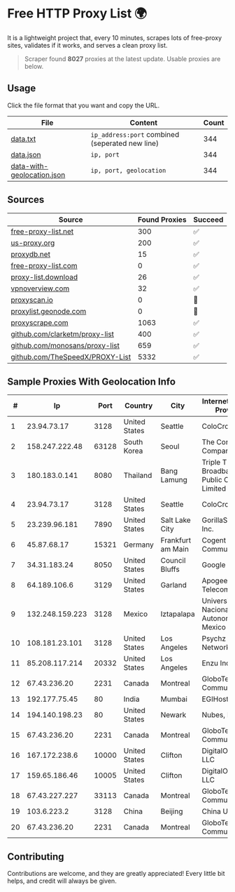 
# Free HTTP Proxy List 🌍

It is a lightweight project that, every 10 minutes, scrapes lots of free-proxy sites, validates if it works, and serves a clean proxy list.


> Scraper found **8027** proxies at the latest update. Usable proxies are below.

## Usage

Click the file format that you want and copy the URL.


|File|Content|Count|
|----|-------|-----|
|[data.txt](https://raw.githubusercontent.com/themiralay/Proxy-List-World/master/data.txt)|`ip_address:port` combined (seperated new line)|344|
|[data.json](https://raw.githubusercontent.com/themiralay/Proxy-List-World/master/data.json)|`ip, port`|344|
|[data-with-geolocation.json](https://raw.githubusercontent.com/themiralay/Proxy-List-World/master/data-with-geolocation.json)|`ip, port, geolocation`|344|

## Sources

|Source|Found Proxies|Succeed|
|------|-------------|-------|
|[free-proxy-list.net](https://free-proxy-list.net)|300|✅|
|[us-proxy.org](https://www.us-proxy.org)|200|✅|
|[proxydb.net](http://proxydb.net)|15|✅|
|[free-proxy-list.com](https://free-proxy-list.com/?page=&port=&type%5B%5D=http&type%5B%5D=https&up_time=0&search=Search)|0|✅|
|[proxy-list.download](https://www.proxy-list.download/HTTP)|26|✅|
|[vpnoverview.com](https://vpnoverview.com/privacy/anonymous-browsing/free-proxy-servers)|32|✅|
|[proxyscan.io](https://www.proxyscan.io)|0|🚫|
|[proxylist.geonode.com](https://proxylist.geonode.com/api/proxy-list?limit=300&page=1&sort_by=lastChecked&sort_type=desc&protocols=http,https)|0|🚫|
|[proxyscrape.com](https://api.proxyscrape.com/v2/?request=displayproxies&protocol=http&timeout=10000&country=all&ssl=all&anonymity=all)|1063|✅|
|[github.com/clarketm/proxy-list](https://raw.githubusercontent.com/clarketm/proxy-list/master/proxy-list-raw.txt)|400|✅|
|[github.com/monosans/proxy-list](https://raw.githubusercontent.com/monosans/proxy-list/main/proxies/http.txt)|659|✅|
|[github.com/TheSpeedX/PROXY-List](https://raw.githubusercontent.com/TheSpeedX/PROXY-List/master/http.txt)|5332|✅|


## Sample Proxies With Geolocation Info

|#|Ip|Port|Country|City|Internet Service Provider|
|-|--|----|-------|----|-------------------------|
|1|23.94.73.17|3128|United States|Seattle|ColoCrossing|
|2|158.247.222.48|63128|South Korea|Seoul|The Constant Company, LLC|
|3|180.183.0.141|8080|Thailand|Bang Lamung|Triple T Broadband Public Company Limited|
|4|23.94.73.17|3128|United States|Seattle|ColoCrossing|
|5|23.239.96.181|7890|United States|Salt Lake City|GorillaServers, Inc.|
|6|45.87.68.17|15321|Germany|Frankfurt am Main|Cogent Communications|
|7|34.31.183.24|8050|United States|Council Bluffs|Google LLC|
|8|64.189.106.6|3129|United States|Garland|Apogee Telecom Inc.|
|9|132.248.159.223|3128|Mexico|Iztapalapa|Universidad Nacional Autonoma de Mexico|
|10|108.181.23.101|3128|United States|Los Angeles|Psychz Networks|
|11|85.208.117.214|20332|United States|Los Angeles|Enzu Inc|
|12|67.43.236.20|2231|Canada|Montreal|GloboTech Communications|
|13|192.177.75.45|80|India|Mumbai|EGIHosting|
|14|194.140.198.23|80|United States|Newark|Nubes, LLC|
|15|67.43.236.20|2231|Canada|Montreal|GloboTech Communications|
|16|167.172.238.6|10000|United States|Clifton|DigitalOcean, LLC|
|17|159.65.186.46|10005|United States|Clifton|DigitalOcean, LLC|
|18|67.43.227.227|33113|Canada|Montreal|GloboTech Communications|
|19|103.6.223.2|3128|China|Beijing|China Unicom|
|20|67.43.236.20|2231|Canada|Montreal|GloboTech Communications|



## Contributing

Contributions are welcome, and they are greatly appreciated! Every
little bit helps, and credit will always be given.

